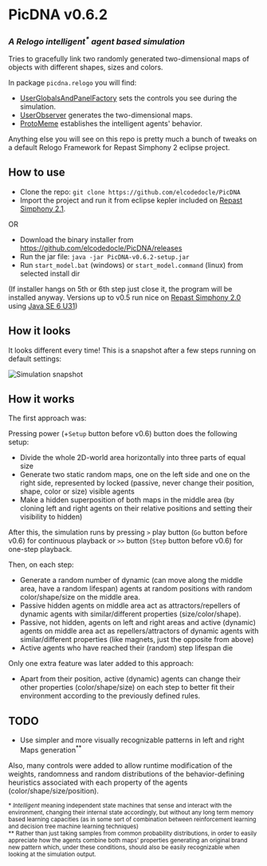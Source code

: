 PicDNA v0.6.2
=============
### *A Relogo intelligent<sup>&#42;</sup> agent based simulation*

Tries to gracefully link two randomly generated two-dimensional maps of objects with different shapes, sizes and colors.

In package `picdna.relogo` you will find:

* [UserGlobalsAndPanelFactory](https://github.com/elcodedocle/PicDNA/blob/master/src/picdna/relogo/UserGlobalsAndPanelFactory.groovy) sets the controls you see during the simulation.
* [UserObserver](https://github.com/elcodedocle/PicDNA/blob/master/src/picdna/relogo/UserObserver.groovy) generates the two-dimensional maps.
* [ProtoMeme](https://github.com/elcodedocle/PicDNA/blob/master/src/picdna/relogo/ProtoMeme.groovy) establishes the intelligent agents' behavior.

Anything else you will see on this repo is pretty much a bunch of tweaks on a default Relogo Framework for Repast Simphony 2 eclipse project.

## How to use

* Clone the repo: `git clone https://github.com/elcodedocle/PicDNA`
* Import the project and run it from eclipse kepler included on [Repast Simphony 2.1](http://sourceforge.net/projects/repast/files/Repast%20Simphony/Repast%20Simphony%202.1/).

OR

* Download the binary installer from https://github.com/elcodedocle/PicDNA/releases
* Run the jar file: `java -jar PicDNA-v0.6.2-setup.jar`
* Run `start_model.bat` (windows) or `start_model.command` (linux) from selected install dir

(If installer hangs on 5th or 6th step just close it, the program will be installed anyway. Versions up to v0.5 run nice on [Repast Simphony 2.0](http://sourceforge.net/projects/repast/files/Repast%20Simphony/Repast%20Simphony%202.0/) using [Java SE 6 U31](http://www.oracle.com/technetwork/java/javasebusiness/downloads/java-archive-downloads-javase6-419409.html))

## How it looks

It looks different every time! This is a snapshot after a few steps running on default settings:

![Simulation snapshot](http://i.imgur.com/TX31zGx.png "With default (and boring) settings, it looks somehow like this.")

## How it works

The first approach was:

Pressing power (+`Setup` button before v0.6) button does the following setup:

* Divide the whole 2D-world area horizontally into three parts of equal size
* Generate two static random maps, one on the left side and one on the right side, represented by locked (passive, never change their position, shape, color or size) visible agents
* Make a hidden superposition of both maps in the middle area (by cloning left and right agents on their relative positions and setting their visibility to hidden)

After this, the simulation runs by pressing `>` play button (`Go` button before v0.6) for continuous playback or `>>` button (`Step` button before v0.6) for one-step playback.

Then, on each step:

* Generate a random number of dynamic (can move along the middle area, have a random lifespan) agents at random positions with random color/shape/size on the middle area.
* Passive hidden agents on middle area act as attractors/repellers of dynamic agents with similar/different properties (size/color/shape).
* Passive, not hidden, agents on left and right areas and active (dynamic) agents on middle area act as repellers/attractors of dynamic agents with similar/different properties (like magnets, just the opposite from above)
* Active agents who have reached their (random) step lifespan die

Only one extra feature was later added to this approach:

* Apart from their position, active (dynamic) agents can change their other properties (color/shape/size) on each step to better fit their environment according to the previously defined rules.

## TODO

* Use simpler and more visually recognizable patterns in left and right Maps generation<sup>**</sup>

Also, many controls were added to allow runtime modification of the weights, randomness and random distributions of the behavior-defining heuristics associated with each property of the agents (color/shape/size/position).

<p><sub>* <i>Intelligent</i> meaning independent state machines that sense and interact with the environment, changing their internal state accordingly, but without any long term memory based learning capacities (as in some sort of combination between reinforcement learning and decision tree machine learning techniques)</sub>
<br><sub>** Rather than just taking samples from common probability distributions, in order to easily appreciate how the agents combine both maps' properties generating an original brand new pattern which, under these conditions, should also be easily recognizable when looking at the simulation output.</sub></p>
